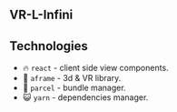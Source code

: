 ## VR-L-Infini

## Technologies

- 🔥  `react` -  client side view components.
- 🤖  `aframe` -  3d & VR library.
- 🚄  `parcel` - bundle manager.
- 😺  `yarn` - dependencies manager.
